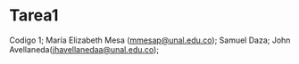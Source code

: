 # Tarea1
Codigo 1;
María Elizabeth Mesa (mmesap@unal.edu.co);
Samuel Daza;
John Avellaneda(jhavellanedaa@unal.edu.co);
